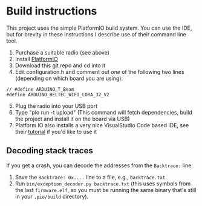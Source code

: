 # Build instructions

This project uses the simple PlatformIO build system. You can use the IDE, but for brevity
in these instructions I describe use of their command line tool.

1. Purchase a suitable radio (see above)
2. Install [PlatformIO](https://platformio.org/platformio-ide)
3. Download this git repo and cd into it
4. Edit configuration.h and comment out _one_ of the following two lines (depending on which board you are using):

```
// #define ARDUINO_T_Beam
#define ARDUINO_HELTEC_WIFI_LORA_32_V2
```

5. Plug the radio into your USB port
6. Type "pio run -t upload" (This command will fetch dependencies, build the project and install it on the board via USB)
7. Platform IO also installs a very nice VisualStudio Code based IDE, see their [tutorial](https://docs.platformio.org/en/latest/tutorials/espressif32/arduino_debugging_unit_testing.html) if you'd like to use it

## Decoding stack traces

If you get a crash, you can decode the addresses from the `Backtrace:` line:

1. Save the `Backtrace: 0x....` line to a file, e.g., `backtrace.txt`.
2. Run `bin/exception_decoder.py backtrace.txt` (this uses symbols from the
   last `firmware.elf`, so you must be running the same binary that's still in
   your `.pio/build` directory).
